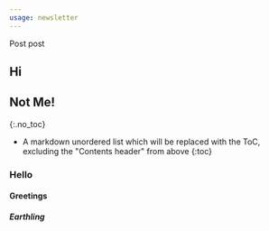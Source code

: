 ```yaml
---
usage: newsletter
---
```

Post post

## Hi

## Not Me!
{:.no_toc}

* A markdown unordered list which will be replaced with the ToC, excluding the "Contents header" from above
{:toc}

### Hello
#### Greetings
##### Earthling

